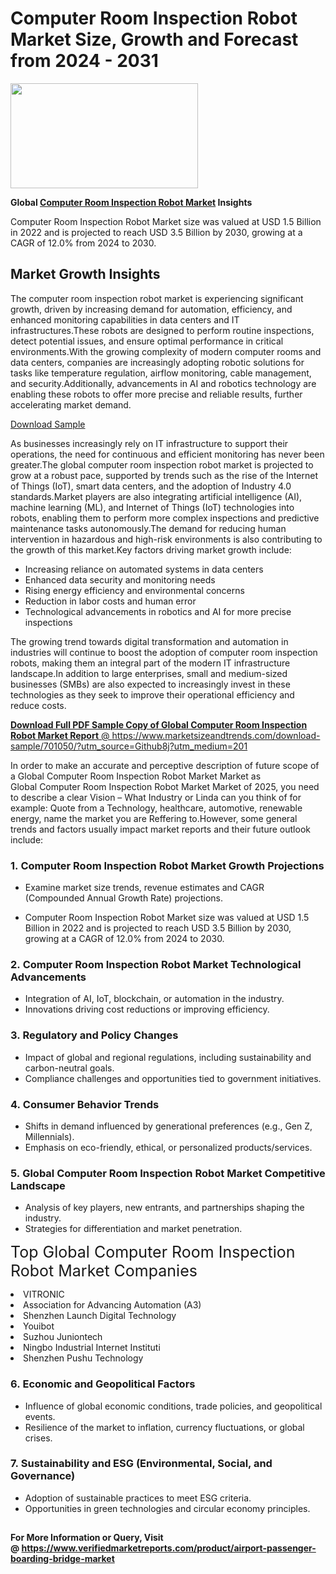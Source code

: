 <H1>Computer Room Inspection Robot Market Size, Growth and Forecast from 2024 - 2031</H1><img class="aligncenter size-medium wp-image-584254" src="https://thirdeyenews.in/wp-content/uploads/2024/09/Global-Market-Research-300x168.jpeg" alt="" width="300" height="168" /><p><strong>Global&nbsp;<a href="https://www.marketsizeandtrends.com/download-sample/701050/?utm_source=Github8j?utm_medium=201">Computer Room Inspection Robot Market</a> Insights</strong></p><p>Computer Room Inspection Robot Market size was valued at USD 1.5 Billion in 2022 and is projected to reach USD 3.5 Billion by 2030, growing at a CAGR of 12.0% from 2024 to 2030.</p><p><h2>Market Growth Insights</h2> <p>The computer room inspection robot market is experiencing significant growth, driven by increasing demand for automation, efficiency, and enhanced monitoring capabilities in data centers and IT infrastructures.These robots are designed to perform routine inspections, detect potential issues, and ensure optimal performance in critical environments.With the growing complexity of modern computer rooms and data centers, companies are increasingly adopting robotic solutions for tasks like temperature regulation, airflow monitoring, cable management, and security.Additionally, advancements in AI and robotics technology are enabling these robots to offer more precise and reliable results, further accelerating market demand.</p> <p><a href="#">Download Sample</a></p> <p>As businesses increasingly rely on IT infrastructure to support their operations, the need for continuous and efficient monitoring has never been greater.The global computer room inspection robot market is projected to grow at a robust pace, supported by trends such as the rise of the Internet of Things (IoT), smart data centers, and the adoption of Industry 4.0 standards.Market players are also integrating artificial intelligence (AI), machine learning (ML), and Internet of Things (IoT) technologies into robots, enabling them to perform more complex inspections and predictive maintenance tasks autonomously.The demand for reducing human intervention in hazardous and high-risk environments is also contributing to the growth of this market.Key factors driving market growth include: <ul> <li>Increasing reliance on automated systems in data centers</li> <li>Enhanced data security and monitoring needs</li> <li>Rising energy efficiency and environmental concerns</li> <li>Reduction in labor costs and human error</li> <li>Technological advancements in robotics and AI for more precise inspections</li> </ul> The growing trend towards digital transformation and automation in industries will continue to boost the adoption of computer room inspection robots, making them an integral part of the modern IT infrastructure landscape.In addition to large enterprises, small and medium-sized businesses (SMBs) are also expected to increasingly invest in these technologies as they seek to improve their operational efficiency and reduce costs.<p><a href="#"></p><p><span class=""><strong>Download Full PDF Sample Copy of Global Computer Room Inspection Robot Market Report</strong> @ <a href="https://www.marketsizeandtrends.com/download-sample/701050/?utm_source=Github8j?utm_medium=201" target="_blank">https://www.marketsizeandtrends.com/download-sample/701050/?utm_source=Github8j?utm_medium=201</a></span></p><p>In order to make an accurate and perceptive description of future scope of a Global&nbsp;Computer Room Inspection Robot Market Market as Global&nbsp;Computer Room Inspection Robot Market Market of 2025, you need to describe a clear Vision &ndash; What Industry or Linda can you think of for example: Quote from a Technology, healthcare, automotive, renewable energy, name the market you are Reffering to.However, some general trends and factors usually impact market reports and their future outlook include:</p><h3>1.&nbsp;<strong>Computer Room Inspection Robot Market Growth Projections</strong></h3><ul><li>Examine market size trends, revenue estimates and CAGR (Compounded Annual Growth Rate) projections.</li><li><p>Computer Room Inspection Robot Market size was valued at USD 1.5 Billion in 2022 and is projected to reach USD 3.5 Billion by 2030, growing at a CAGR of 12.0% from 2024 to 2030.</p></li></ul><h3>2.&nbsp;<strong>Computer Room Inspection Robot Market Technological Advancements</strong></h3><ul><li>Integration of AI, IoT, blockchain, or automation in the industry.</li><li>Innovations driving cost reductions or improving efficiency.</li></ul><h3>3.&nbsp;<strong>Regulatory and Policy Changes</strong></h3><ul><li>Impact of global and regional regulations, including sustainability and carbon-neutral goals.</li><li>Compliance challenges and opportunities tied to government initiatives.</li></ul><h3>4.&nbsp;<strong>Consumer Behavior Trends</strong></h3><ul><li>Shifts in demand influenced by generational preferences (e.g., Gen Z, Millennials).</li><li>Emphasis on eco-friendly, ethical, or personalized products/services.</li></ul><h3>5.&nbsp;<strong>Global Computer Room Inspection Robot Market Competitive Landscape</strong></h3><ul><li>Analysis of key players, new entrants, and partnerships shaping the industry.</li><li>Strategies for differentiation and market penetration.</li></ul><p data-pm-slice="1 1 []"><span style="color: inherit; font-family: inherit; font-size: 25px;">Top Global Computer Room Inspection Robot Market Companies</span></p><div class="" data-test-id=""><p><li>VITRONIC</li><li> Association for Advancing Automation (A3)</li><li> Shenzhen Launch Digital Technology</li><li> Youibot</li><li> Suzhou Juniontech</li><li> Ningbo Industrial Internet Instituti</li><li> Shenzhen Pushu Technology</li></p></div><h3>6.&nbsp;<strong>Economic and Geopolitical Factors</strong></h3><ul><li>Influence of global economic conditions, trade policies, and geopolitical events.</li><li>Resilience of the market to inflation, currency fluctuations, or global crises.</li></ul><h3>7.&nbsp;<strong>Sustainability and ESG (Environmental, Social, and Governance)</strong></h3><ul><li>Adoption of sustainable practices to meet ESG criteria.</li><li>Opportunities in green technologies and circular economy principles.</li></ul><h2><strong style="font-size: 14px;">For More Information or Query, Visit @&nbsp;</strong><a style="background-color: #ffffff; font-size: 14px;" href="https://www.marketsizeandtrends.com/report/computer-room-inspection-robot-market/" target="_blank">https://www.verifiedmarketreports.com/product/airport-passenger-boarding-bridge-market</a></h2>